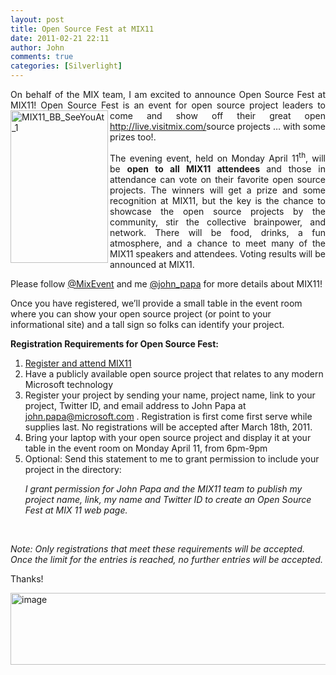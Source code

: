 ```yaml
---
layout: post
title: Open Source Fest at MIX11
date: 2011-02-21 22:11
author: John
comments: true
categories: [Silverlight]
---
```

<p align="justify">On behalf of the MIX team, I am excited to announce Open Source Fest at MIX11! Open Source Fest is an event for open source project leaders to come and show off their great open <a href="http://images.johnpapa.net/wp-content/uploads/files/media/image/Windows-Live-Writer/Open-Source-Fest-at-MIX11_10AB5/MIX11_BB_SeeYouAt_1_2.gif"><img style="background-image: none; border-right-width: 0px; padding-left: 0px; padding-right: 0px; display: inline; float: left; border-top-width: 0px; border-bottom-width: 0px; border-left-width: 0px; padding-top: 0px" title="MIX11_BB_SeeYouAt_1" border="0" alt="MIX11_BB_SeeYouAt_1" align="left" src="http://images.johnpapa.net/wp-content/uploads/files/media/image/Windows-Live-Writer/Open-Source-Fest-at-MIX11_10AB5/MIX11_BB_SeeYouAt_1_thumb.gif" width="156" height="244" /></a><a href="http://live.visitmix.com/">http://live.visitmix.com/</a>source projects … with some prizes too!. </p>  <p align="justify">The evening event, held on Monday April 11<sup>th</sup>, will be <strong>open to all MIX11 attendees </strong>and those in attendance can vote on their favorite open source projects. The winners will get a prize and some recognition at MIX11, but the key is the chance to showcase the open source projects by the community, stir the collective brainpower, and network. There will be food, drinks, a fun atmosphere, and a chance to meet many of the MIX11 speakers and attendees. Voting results will be announced at MIX11.</p>  <p align="justify">Please follow <a href="http://twitter.com/mixevent">@MixEvent</a> and me <a href="http://twitter.com/john_papa">@john_papa</a> for more details about MIX11!</p>  <p>Once you have registered, we’ll provide a small table in the event room where you can show your open source project (or point to your informational site) and a tall sign so folks can identify your project. </p>  <p><b>Registration Requirements for Open Source Fest:</b></p>  <ol>   <li><a href="http://live.visitmix.com">Register and attend MIX11</a> </li>    <li>Have a publicly available open source project that relates to any modern Microsoft technology </li>    <li>Register your project by sending your name, project name, link to your project, Twitter ID, and email address to John Papa at <a href="mailto:john.papa@microsoft.com">john.papa@microsoft.com</a> . Registration is first come first serve while supplies last. No registrations will be accepted after March 18th, 2011.</li>    <li>Bring your laptop with your open source project and display it at your table in the event room on Monday April 11, from 6pm-9pm </li>    <li>Optional: Send this statement to me to grant permission to include your project in the directory:</li>    <p><em>I grant permission for John Papa and the MIX11 team to publish my project name, link, my name and Twitter ID to create an Open Source Fest at MIX 11 web page.</em> </p>    <p>&#160;</p> </ol>  <p><em>Note: Only registrations that meet these requirements will be accepted. Once the limit for the entries is reached, no further entries will be accepted.</em></p>  <p>Thanks!</p>  <p><a href="http://live.visitmix.com/"><img style="background-image: none; border-right-width: 0px; padding-left: 0px; padding-right: 0px; display: inline; border-top-width: 0px; border-bottom-width: 0px; border-left-width: 0px; padding-top: 0px" title="image" border="0" alt="image" src="http://images.johnpapa.net/wp-content/uploads/files/media/image/Windows-Live-Writer/Open-Source-Fest-at-MIX11_10AB5/image_3.png" width="559" height="115" /></a></p>

